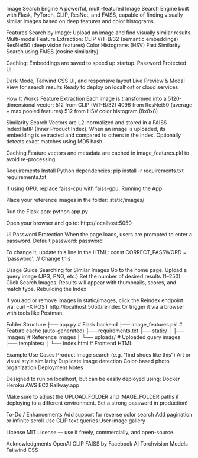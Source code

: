 Image Search Engine
A powerful, multi-featured Image Search Engine built with Flask, PyTorch, CLIP, ResNet, and FAISS, capable of finding visually similar images based on deep features and color histograms.

Features
Search by Image: Upload an image and find visually similar results.
Multi-modal Feature Extraction:
CLIP ViT-B/32 (semantic embeddings)
ResNet50 (deep vision features)
Color Histograms (HSV)
Fast Similarity Search using FAISS (cosine similarity)

Caching: Embeddings are saved to speed up startup.
Password Protected UI

Dark Mode, Tailwind CSS UI, and responsive layout
Live Preview & Modal View for search results
Ready to deploy on localhost or cloud services

How It Works
Feature Extraction
Each image is transformed into a 5120-dimensional vector:
512 from CLIP (ViT-B/32)
4096 from ResNet50 (average + max pooled features)
512 from HSV color histogram (8x8x8)

Similarity Search
Vectors are L2-normalized and stored in a FAISS IndexFlatIP (Inner Product Index).
When an image is uploaded, its embedding is extracted and compared to others in the index.
Optionally detects exact matches using MD5 hash.

Caching
Feature vectors and metadata are cached in image_features.pkl to avoid re-processing.

Requirements
Install Python dependencies:
pip install -r requirements.txt
requirements.txt

If using GPU, replace faiss-cpu with faiss-gpu.
Running the App

Place your reference images in the folder:
static/images/

Run the Flask app:
python app.py

Open your browser and go to:
http://localhost:5050

UI Password Protection
When the page loads, users are prompted to enter a password.
Default password: password

To change it, update this line in the HTML:
const CORRECT_PASSWORD = 'password'; // Change this

Usage Guide
Searching for Similar Images
Go to the home page.
Upload a query image (JPG, PNG, etc.)
Set the number of desired results (1–250).
Click Search Images.
Results will appear with thumbnails, scores, and match type.
Rebuilding the Index

If you add or remove images in static/images, click the Reindex endpoint via:
curl -X POST http://localhost:5050/reindex
Or trigger it via a browser with tools like Postman.

Folder Structure
├── app.py                    # Flask backend
├── image_features.pkl        # Feature cache (auto-generated)
├── requirements.txt
├── static/
│   ├── images/               # Reference images
│   └── uploads/              # Uploaded query images
├── templates/
│   └── index.html            # Frontend HTML


Example Use Cases
Product image search (e.g. “find shoes like this”)
Art or visual style similarity
Duplicate image detection
Color-based photo organization
Deployment Notes

Designed to run on localhost, but can be easily deployed using:
Docker
Heroku
AWS EC2
Railway.app

Make sure to adjust the UPLOAD_FOLDER and IMAGE_FOLDER paths if deploying to a different environment.
Set a strong password in production!

To-Do / Enhancements
 Add support for reverse color search
 Add pagination or infinite scroll
 Use CLIP text queries
 User image gallery

License
MIT License — use it freely, commercially, and open-source.

Acknowledgments
OpenAI CLIP
FAISS by Facebook AI
Torchvision Models
Tailwind CSS
